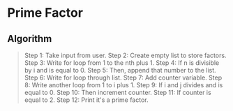 # Prime Factor

## Algorithm

> Step 1: Take input from user.
> Step 2: Create empty list to store factors.
> Step 3: Write for loop from 1 to the nth plus 1.
> Step 4: If n is divisible by i and is equal to 0.
> Step 5: Then, append that number to the list.
> Step 6: Write for loop through list.
> Step 7: Add counter variable.
> Step 8: Write another loop from 1 to i plus 1.
> Step 9: If i and j divides and is equal to 0.
> Step 10: Then increment counter.
> Step 11: If counter is equal to 2.
> Step 12: Print it's a prime factor.
